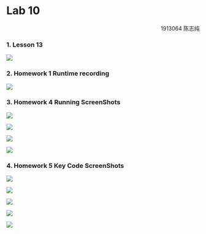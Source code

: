 # Lab 10

<p align='right'>1913064 陈志纯</p>

### 1. Lesson 13

![](https://github.com/Shyggo/Android_Development/blob/main/Lab10/Overview.png)



### 2. Homework 1 Runtime recording

![](https://github.com/Shyggo/Android_Development/blob/main/Lab10/Recording.gif)



### 3. Homework 4 Running ScreenShots

![](https://github.com/Shyggo/Android_Development/blob/main/Lab10/Running_ScreenShots/R01.png)

![](https://github.com/Shyggo/Android_Development/blob/main/Lab10/Running_ScreenShots/R02.png)

![](https://github.com/Shyggo/Android_Development/blob/main/Lab10/Running_ScreenShots/R03.png)

![](https://github.com/Shyggo/Android_Development/blob/main/Lab10/Running_ScreenShots/R04.png)



### 4. Homework 5 Key Code ScreenShots

![](https://github.com/Shyggo/Android_Development/blob/main/Lab10/Key_Codes/K01.png)

![](https://github.com/Shyggo/Android_Development/blob/main/Lab10/Key_Codes/K02.png)

![](https://github.com/Shyggo/Android_Development/blob/main/Lab10/Key_Codes/K03.png)

![](https://github.com/Shyggo/Android_Development/blob/main/Lab10/Key_Codes/K04.png)

![](https://github.com/Shyggo/Android_Development/blob/main/Lab10/Key_Codes/K05.png)
